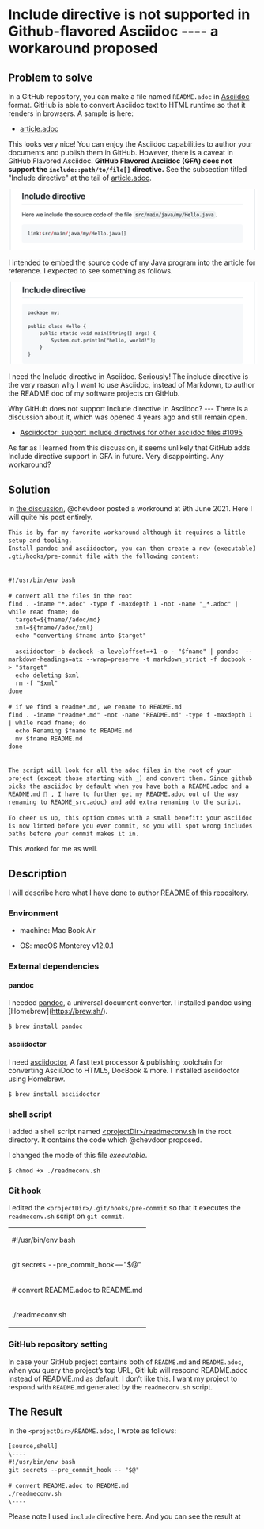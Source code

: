 # Include directive is not supported in Github-flavored Asciidoc ---- a workaround proposed

## Problem to solve

In a GitHub repository, you can make a file named `README.adoc` in [Asciidoc](https://asciidoc-py.github.io/index.html) format. GitHub is able to convert Asciidoc text to HTML runtime so that it renders in browsers. A sample is here:

-   [article.adoc](https://github.com/kazurayam/IncludeIsNotSupportedInGithubFlavoredAsciidoc-a_workaround/blob/master/article.adoc)

This looks very nice! You can enjoy the Asciidoc capabilities to author your documents and publish them in GitHub.
However, there is a caveat in GitHub Flavored Asciidoc. **GitHub Flavored Asciidoc (GFA) does not support the `include::path/to/file[]` directive.** See the subsection titled "Include directive" at the tail of [article.adoc](https://github.com/kazurayam/IncludeIsNotSupportedInGithubFlavoredAsciidoc-a_workaround/blob/master/article.adoc).

![Include directive not working](docs/images/Include_directive_not_working.png)

I intended to embed the source code of my Java program into the article for reference. I expected to see something as follows.

![Include directive as expected](docs/images/Include_directive_as_expected.png)

I need the Include directive in Asciidoc. Seriously! The include directive is the very reason why I want to use Asciidoc, instead of Markdown, to author the README doc of my software projects on GitHub.

Why GitHub does not support Include directive in Asciidoc? --- There is a discussion about it, which was opened 4 years ago and still remain open.

-   [Asciidoctor: support include directives for other asciidoc files #1095](https://github.com/github/markup/issues/1095)

As far as I learned from this discussion, it seems unlikely that GitHub adds Include directive support in GFA in future. Very disappointing. Any workaround?

## Solution

In [the discussion](https://github.com/github/markup/issues/1095), @chevdoor posted a workround at 9th June 2021. Here I will quite his post entirely.

    This is by far my favorite workaround although it requires a little setup and tooling.
    Install pandoc and asciidoctor, you can then create a new (executable) .gti/hooks/pre-commit file with the following content:


    #!/usr/bin/env bash

    # convert all the files in the root
    find . -iname "*.adoc" -type f -maxdepth 1 -not -name "_*.adoc" | while read fname; do
      target=${fname//adoc/md}
      xml=${fname//adoc/xml}
      echo "converting $fname into $target"

      asciidoctor -b docbook -a leveloffset=+1 -o - "$fname" | pandoc  --markdown-headings=atx --wrap=preserve -t markdown_strict -f docbook - > "$target"
      echo deleting $xml
      rm -f "$xml"
    done

    # if we find a readme*.md, we rename to README.md
    find . -iname "readme*.md" -not -name "README.md" -type f -maxdepth 1 | while read fname; do
      echo Renaming $fname to README.md
      mv $fname README.md
    done


    The script will look for all the adoc files in the root of your project (except those starting with _) and convert them. Since github picks the asciidoc by default when you have both a README.adoc and a README.md 🤦 , I have to further get my README.adoc out of the way renaming to README_src.adoc) and add extra renaming to the script.

    To cheer us up, this option comes with a small benefit: your asciidoc is now linted before you ever commit, so you will spot wrong includes paths before your commit makes it in.

This worked for me as well.

## Description

I will describe here what I have done to author [README of this repository](https://github.com/kazurayam/IncludeIsNotSupportedInGithubFlavoredAsciidoc-a_workaround/blob/master/README.md).

### Environment

-   machine: Mac Book Air

-   OS: macOS Monterey v12.0.1

### External dependencies

#### pandoc

I needed [pandoc](https://pandoc.org/), a universal document converter. I installed pandoc using \[Homebrew\](<https://brew.sh/>).

    $ brew install pandoc

#### asciidoctor

I need [asciidoctor](https://asciidoctor.org/), A fast text processor & publishing toolchain for converting AsciiDoc to HTML5, DocBook & more. I installed asciidoctor using Homebrew.

    $ brew install asciidoctor

### shell script

I added a shell script named [&lt;projectDir>/readmeconv.sh](readmeconv.sh) in the root directory. It contains the code which @chevdoor proposed.

I changed the mode of this file *executable*.

    $ chmod +x ./readmeconv.sh

### Git hook

I edited the `<projectDir>/.git/hooks/pre-commit` so that it executes the `readmeconv.sh` script on `git commit`.

<table>
<colgroup>
<col style="width: 100%" />
</colgroup>
<tbody>
<tr class="odd">
<td style="text-align: left;"><p>#!/usr/bin/env bash</p></td>
</tr>
<tr class="even">
<td style="text-align: left;"><p>git secrets --pre_commit_hook — "$@"</p></td>
</tr>
<tr class="odd">
<td style="text-align: left;"><p># convert README.adoc to README.md</p></td>
</tr>
<tr class="even">
<td style="text-align: left;"><p>./readmeconv.sh</p></td>
</tr>
</tbody>
</table>

### GitHub repository setting

In case your GitHub project contains both of `README.md` and `README.adoc`, when you query the project’s top URL, GitHub will respond README.adoc instead of README.md as default. I don’t like this. I want my project to respond with `README.md` generated by the `readmeconv.sh` script.

## The Result

In the `<projectDir>/README.adoc`, I wrote as follows:

    [source,shell]
    \----
    #!/usr/bin/env bash
    git secrets --pre_commit_hook -- "$@"

    # convert README.adoc to README.md
    ./readmeconv.sh
    \----

Please note I used `include` directive here. And you can see the result at
